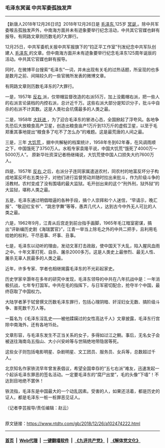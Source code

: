 ### 毛泽东冥诞 中共军委孤独发声
------------------------

<div class="post_content">
 <p>
  【新唐人2018年12月26日讯】2018年12月26日是
  <a href="https://www.ntdtv.com/gb/毛泽东.htm">
   毛泽东
  </a>
  125岁
  <a href="https://www.ntdtv.com/gb/冥诞.htm">
   冥诞
  </a>
  。除中共军委喉舌孤独发声外，中南海方面并未有迹象要举行纪念活动，中共其它官媒也鲜有报导。有网路文章则历数毛的7大罪行。
 </p>
 <p>
  12月25日，中共军委机关报中共军报旗下的“钧正平工作室”刊发纪念中共军队创建人
  <a href="https://www.ntdtv.com/gb/毛泽东.htm">
   毛泽东
  </a>
  的文章。但中南海方面并未有迹象要举行纪念毛泽东125周年诞辰的活动。中共其它官媒也鲜有报导。
 </p>
 <p>
  同时，在微博平台搜索“毛泽东”一词，并未出现有关毛的过热话题，所呈现的也多是数月之前、间隔较久的一些官微所发表的微博文章。
 </p>
 <p>
  有网路文章则历数毛泽东的7大罪行。
 </p>
 <p>
  一是，1957年
  <a href="https://www.ntdtv.com/gb/反右.htm">
   反右
  </a>
  派，仅带帽监督改造的右派55万，加上没戴帽右派，把一些人的右派言论装档的内控右派，总计近千万。这些右派大部分是知识分子，批斗中自杀的右派不计其数。这是人类社会坑儒最多的人类之最。
 </p>
 <p>
  二是，1958年
  <a href="https://www.ntdtv.com/gb/大跃进.htm">
   大跃进
  </a>
  ，为了迎合毛泽东的冒进心态，全国掀起了浮夸风。各地争先恐后大放粮食高产卫星，创造出粮食亩产1万斤到13万斤的虚假卫星，以至于毛郑重其事地提出“粮食多了吃不了怎么办”的难题。这是最荒唐的人间之最。
 </p>
 <p>
  三是，三年
  <a href="https://www.ntdtv.com/gb/大饥荒.htm">
   大饥荒
  </a>
  ，据中共解秘的档案统计，1958年冬到62年春，在风调雨顺之下，中国饿死了3750万人。水稻专家袁隆平说，中国大饥荒“饿死了4000万～5000万人”。 原新华社资深记者杨继绳说，大饥荒使中国人口损失大约7600万人。
 </p>
 <p>
  四是，1957年
  <a href="https://www.ntdtv.com/gb/反右.htm">
   反右
  </a>
  之后，右派分子连同家属遣送农村，同农村的地富反坏分子构成地富反坏右五类分子，对他们进行监督劳动并随时拉出来批斗，作为阶级斗争的活教材。农村变成了没有围墙的最大监狱。毛开创出来的这个“刑外刑，狱外狱”的大监狱，堪称人类之最。
 </p>
 <p>
  五是，毛泽东通过明倡暗逼的各种手段，搞个人崇拜和个人迷信，“早请示，晚汇报”、“敬迎红宝书”、“跳忠字舞”等等，愚弄几代人，达到古今中外无人可比的人类之最。
 </p>
 <p>
  六是，1962年9月，江青从后宫走到前台指手画脚，1965年毛江暗室密谋，搞出“评新编历史剧《海瑞罢官》”，江青一举当上除毛之外的中共二把手，且利用毛给她的权利，干尽恶事、坏事、丑事。
 </p>
 <p>
  七是，毛泽东以动听的理由，发动文革打击政敌，使中国天下大乱，陷入腥风血雨之中。十年文革打死、自杀、屠杀2000多万。这是人类史上最惨烈、最无人性、屠杀无辜人民最多的人类之最。
 </p>
 <p>
  近年，许多专家、学者也相继揭露毛泽东的不光彩起家史。
 </p>
 <p>
  历史学家辛灏年在多年的研究中发现，毛泽东领导的中共在八年抗战中是：一年消极抗战，七年专打国军。中共在毛的指挥下，与日军密切配合，抢夺半个中国，最终窃取了中国权力。
 </p>
 <p>
  大陆学者茅于轼曾撰文历数毛泽东罪行，包括心理阴暗、奸淫妇女无数、搞阶级斗争、害死数千万人等。
 </p>
 <p>
  一篇名为《毛泽东淫乱史——被他蹂躏过的女性高达千人》文章披露，毛泽东行宫除中南海外，还有各地15处。
 </p>
 <p>
  文章形容，与毛泽东发生不正当关系的女子，多得如过江之鲗。事后，无名女子会被送往海南岛五指山、大小兴安岭等与世隔绝地带隐居等死。
 </p>
 <p>
  这些女子则包括电影明星、杂剧明星、文工团员、服务员、女兵等，总数超过千人。
 </p>
 <p>
  北京知名作家铁流早年曾发表倡议，希望全国幸存的“五七右派”难友，迅速发起一个起诉毛泽东罪恶的签名活动。一定要毛泽东的“腐尸出堂”，毛的头像“下墙”！不达到目地绝不罢休！
 </p>
 <p>
  铁流指，毛泽东是中国最大的一个动乱因素。受害的人，如果还活着，都是历史的证人，都是毛泽东一桩一桩罪恶见证人。
 </p>
 <p>
  （记者李芸报导/责任编辑：赵云）
 </p>
 <div class="single_ad">
 </div>
</div>

<br/>原文链接：https://www.ntdtv.com/gb/2018/12/26/a102474222.html


------------------------
#### [首页](https://github.com/gfw-breaker/banned-news/blob/master/README.md) &nbsp;|&nbsp; [Web代理](https://github.com/labour-camp/helloworld) &nbsp;|&nbsp; [一键翻墙软件](https://github.com/gfw-breaker/nogfw/blob/master/README.md) &nbsp;|&nbsp; [《九评共产党》](https://github.com/gfw-breaker/9ping.md/blob/master/README.md#九评之一评共产党是什么) &nbsp;|&nbsp; [《解体党文化》](https://github.com/gfw-breaker/jtdwh.md/blob/master/README.md#绪论)

